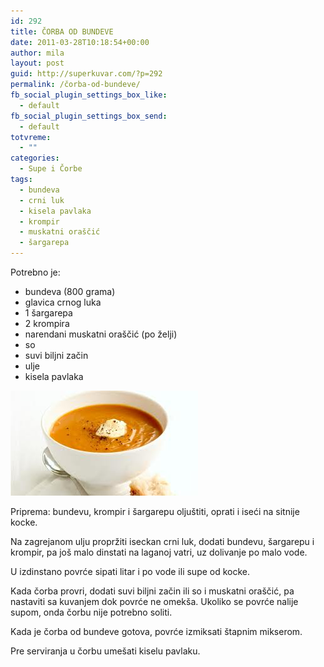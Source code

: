 ```yaml
---
id: 292
title: ČORBA OD BUNDEVE
date: 2011-03-28T10:18:54+00:00
author: mila
layout: post
guid: http://superkuvar.com/?p=292
permalink: /čorba-od-bundeve/
fb_social_plugin_settings_box_like:
  - default
fb_social_plugin_settings_box_send:
  - default
totvreme:
  - ""
categories:
  - Supe i Čorbe
tags:
  - bundeva
  - crni luk
  - kisela pavlaka
  - krompir
  - muskatni oraščić
  - šargarepa
---
```

Potrebno je:

  * bundeva (800 grama)
  * glavica crnog luka
  * 1 šargarepa
  * 2 krompira
  * narendani muskatni oraščić (po želji)
  * so
  * suvi biljni začin
  * ulje
  * kisela pavlaka

[<img class="alignnone size-full wp-image-303" title="corbabundeva1" src="/wp-content/uploads/2011/03/corbabundeva1.jpg" alt="" width="300" height="168" />](/wp-content/uploads/2011/03/corbabundeva1.jpg)

Priprema: bundevu, krompir i šargarepu oljuštiti, oprati i iseći na sitnije kocke.

Na zagrejanom ulju propržiti iseckan crni luk, dodati bundevu, šargarepu i krompir, pa još malo dinstati na laganoj vatri, uz dolivanje po malo vode.

U izdinstano povrće sipati litar i po vode ili supe od kocke.

Kada čorba provri, dodati suvi biljni začin ili so i muskatni oraščić, pa nastaviti sa kuvanjem dok povrće ne omekša. Ukoliko se povrće nalije supom, onda čorbu nije potrebno soliti.

Kada je čorba od bundeve gotova, povrće izmiksati štapnim mikserom.

Pre serviranja u čorbu umešati kiselu pavlaku.